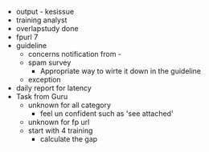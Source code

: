 - output - kesissue
- training analyst
- overlapstudy done
- fpurl 7
- guideline
	- concerns notification from -
	- spam survey
		- Appropriate way to wirte it down in the guideline
	- exception
- daily report for latency
- Task from Guru
	- unknown for all category
		- feel un confident such as 'see attached'
	- unknown for fp url
	- start with 4 training
		- calculate the gap